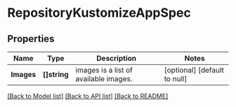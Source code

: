 # RepositoryKustomizeAppSpec

## Properties
Name | Type | Description | Notes
------------ | ------------- | ------------- | -------------
**Images** | **[]string** | images is a list of available images. | [optional] [default to null]

[[Back to Model list]](../README.md#documentation-for-models) [[Back to API list]](../README.md#documentation-for-api-endpoints) [[Back to README]](../README.md)


